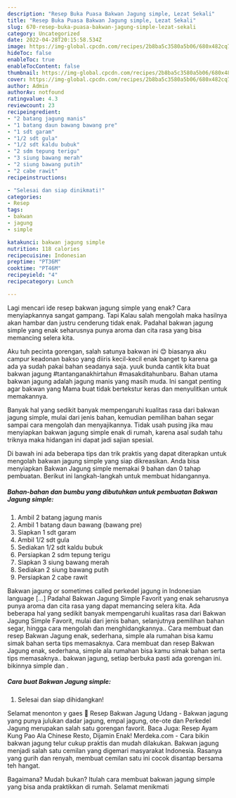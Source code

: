 ```yaml
---
description: "Resep Buka Puasa Bakwan Jagung simple, Lezat Sekali"
title: "Resep Buka Puasa Bakwan Jagung simple, Lezat Sekali"
slug: 670-resep-buka-puasa-bakwan-jagung-simple-lezat-sekali
category: Uncategorized
date: 2022-04-28T20:15:58.534Z
image: https://img-global.cpcdn.com/recipes/2b8ba5c3580a5b06/680x482cq70/bakwan-jagung-simple-foto-resep-utama.jpg
hideToc: false
enableToc: true
enableTocContent: false
thumbnail: https://img-global.cpcdn.com/recipes/2b8ba5c3580a5b06/680x482cq70/bakwan-jagung-simple-foto-resep-utama.jpg
cover: https://img-global.cpcdn.com/recipes/2b8ba5c3580a5b06/680x482cq70/bakwan-jagung-simple-foto-resep-utama.jpg
author: Admin
authorAv: notfound
ratingvalue: 4.3
reviewcount: 23
recipeingredient:
- "2 batang jagung manis"
- "1 batang daun bawang bawang pre"
- "1 sdt garam"
- "1/2 sdt gula"
- "1/2 sdt kaldu bubuk"
- "2 sdm tepung terigu"
- "3 siung bawang merah"
- "2 siung bawang putih"
- "2 cabe rawit"
recipeinstructions:

- "Selesai dan siap dinikmati!"
categories:
- Resep
tags:
- bakwan
- jagung
- simple

katakunci: bakwan jagung simple 
nutrition: 118 calories
recipecuisine: Indonesian
preptime: "PT36M"
cooktime: "PT46M"
recipeyield: "4"
recipecategory: Lunch

---
```



Lagi mencari ide resep bakwan jagung simple yang enak? Cara menyiapkannya sangat gampang. Tapi Kalau salah mengolah maka hasilnya akan hambar dan justru cenderung tidak enak. Padahal bakwan jagung simple yang enak seharusnya punya aroma dan cita rasa yang bisa memancing selera kita.


Aku tuh pecinta gorengan, salah satunya bakwan ini 😊 biasanya aku campur keadonan bakso yang diiris kecil-kecil enak banget tp karena ga ada ya sudah pakai bahan seadanya saja. yuuk bunda cantik kita buat bakwan jagung #tantanganakhirtahun #masakditahunbaru. Bahan utama bakwan jagung adalah jagung manis yang masih muda. Ini sangat penting agar bakwan yang Mama buat tidak bertekstur keras dan menyulitkan untuk memakannya.

Banyak hal yang sedikit banyak mempengaruhi kualitas rasa dari bakwan jagung simple, mulai dari jenis bahan, kemudian pemilihan bahan segar sampai cara mengolah dan menyajikannya. Tidak usah pusing jika mau menyiapkan bakwan jagung simple enak di rumah, karena asal sudah tahu triknya maka hidangan ini dapat jadi sajian spesial.


Di bawah ini ada beberapa tips dan trik praktis yang dapat diterapkan untuk mengolah bakwan jagung simple yang siap dikreasikan. Anda bisa menyiapkan Bakwan Jagung simple memakai 9 bahan dan 0 tahap pembuatan. Berikut ini langkah-langkah untuk membuat hidangannya.

<!--inarticleads1-->

##### Bahan-bahan dan bumbu yang dibutuhkan untuk pembuatan Bakwan Jagung simple:

1. Ambil 2 batang jagung manis
1. Ambil 1 batang daun bawang (bawang pre)
1. Siapkan 1 sdt garam
1. Ambil 1/2 sdt gula
1. Sediakan 1/2 sdt kaldu bubuk
1. Persiapkan 2 sdm tepung terigu
1. Siapkan 3 siung bawang merah
1. Sediakan 2 siung bawang putih
1. Persiapkan 2 cabe rawit


Bakwan jagung or sometimes called perkedel jagung in Indonesian language […] Padahal Bakwan Jagung Simple Favorit yang enak seharusnya punya aroma dan cita rasa yang dapat memancing selera kita. Ada beberapa hal yang sedikit banyak mempengaruhi kualitas rasa dari Bakwan Jagung Simple Favorit, mulai dari jenis bahan, selanjutnya pemilihan bahan segar, hingga cara mengolah dan menghidangkannya.. Cara membuat dan resep Bakwan Jagung enak, sederhana, simple ala rumahan bisa kamu simak bahan serta tips memasaknya. Cara membuat dan resep Bakwan Jagung enak, sederhana, simple ala rumahan bisa kamu simak bahan serta tips memasaknya.. bakwan jagung, setiap berbuka pasti ada gorengan ini. bikinnya simple dan . 

<!--inarticleads2-->

##### Cara buat Bakwan Jagung simple:


1. Selesai dan siap dihidangkan!

Selamat menonton y gaes 🙏 Resep Bakwan Jagung Udang - Bakwan jagung yang punya julukan dadar jagung, empal jagung, ote-ote dan Perkedel Jagung merupakan salah satu gorengan favorit. Baca Juga: Resep Ayam Kung Pao Ala Chinese Resto, Dijamin Enak! Merdeka.com - Cara bikin bakwan jagung telur cukup praktis dan mudah dilakukan. Bakwan jagung menjadi salah satu cemilan yang digemari masyarakat Indonesia. Rasanya yang gurih dan renyah, membuat cemilan satu ini cocok disantap bersama teh hangat. 

Bagaimana? Mudah bukan? Itulah cara membuat bakwan jagung simple yang bisa anda praktikkan di rumah. Selamat menikmati

